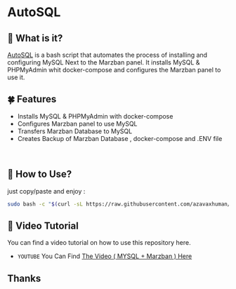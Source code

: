 # AutoSQL

## 🚩 What is it?

[AutoSQL](https://github.com/azavaxhuman/AutoSQL) is a bash script that automates the process of installing and configuring MySQL Next to the Marzban panel. It installs MySQL & PHPMyAdmin whit docker-compose and configures the Marzban panel to use it.

## 🍀 Features

- Installs MySQL & PHPMyAdmin with docker-compose
- Configures Marzban panel to use MySQL
- Transfers Marzban Database to MySQL
- Creates Backup of Marzban Database , docker-compose and .ENV file

<br>

## 👀 How to Use?

just copy/paste and enjoy :

```bash
sudo bash -c "$(curl -sL https://raw.githubusercontent.com/azavaxhuman/AutoSQL/main/mysql.sh)"
```

## 🧭 Video Tutorial

You can find a video tutorial on how to use this repository here.

- `YOUTUBE` You Can Find [The Video ( MYSQL + Marzban ) Here](#)

</details>

## Thanks
